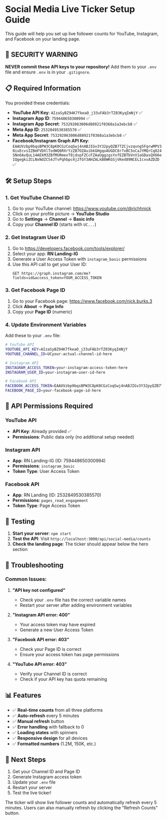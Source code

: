 # Social Media Live Ticker Setup Guide

This guide will help you set up live follower counts for YouTube, Instagram, and Facebook on your landing page.

## 🔐 **SECURITY WARNING**

**NEVER commit these API keys to your repository!** Add them to your `.env` file and ensure `.env` is in your `.gitignore`.

## 📋 **Required Information**

You provided these credentials:
- **YouTube API Key**: `AIzaSyBZ94K7fkeaO_j33uFAb3rTZ03KyqImNjY` ✅
- **Instagram App ID**: `759448650300994` ✅
- **Instagram App Secret**: `753292063006d88921f0368a1a3ebcb8` ✅
- **Meta App ID**: `2532849530385570` ✅
- **Meta App Secret**: `753292063006d88921f0368a1a3ebcb8` ✅
- **Facebook/Instagram Graph API Key**: `EAAUVzbp9bqsBPW3C8pK0CGzCoqSwj4nABJIGv3Y32pyQZB7TZCjvzqvng5FqrwMPV30ixEcvsIZBmFVDXlTodWQ6RXrYzZB7OZAuibkGHgqoAUGDC8r7xBC5oCaJYMQrCq824SNn6AvQuL14AEkM3ZBfMURmexT8jdvpFZCcFZAaUggzgsYxfEZBTbVnV1oGDasQX66eIQgegkiZCLNxNdZCS4JTvPqhbpc4j2fGY3AHZALkB8WKGSjVKed89NCELIcxvAZDZD` ✅

## 🛠 **Setup Steps**

### 1. **Get YouTube Channel ID**

1. Go to your YouTube channel: https://www.youtube.com/@richhnick
2. Click on your profile picture → **YouTube Studio**
3. Go to **Settings** → **Channel** → **Basic info**
4. Copy your **Channel ID** (starts with `UC...`)

### 2. **Get Instagram User ID**

1. Go to https://developers.facebook.com/tools/explorer/
2. Select your app: **RN Landing-IG**
3. Generate a User Access Token with `instagram_basic` permissions
4. Use this API call to get your User ID:
   ```
   GET https://graph.instagram.com/me?fields=id&access_token=YOUR_ACCESS_TOKEN
   ```

### 3. **Get Facebook Page ID**

1. Go to your Facebook page: https://www.facebook.com/nick.burks.3
2. Click **About** → **Page Info**
3. Copy your **Page ID** (numeric)

### 4. **Update Environment Variables**

Add these to your `.env` file:

```bash
# YouTube API
YOUTUBE_API_KEY=AIzaSyBZ94K7fkeaO_j33uFAb3rTZ03KyqImNjY
YOUTUBE_CHANNEL_ID=UCyour-actual-channel-id-here

# Instagram API
INSTAGRAM_ACCESS_TOKEN=your-instagram-access-token-here
INSTAGRAM_USER_ID=your-instagram-user-id-here

# Facebook API
FACEBOOK_ACCESS_TOKEN=EAAUVzbp9bqsBPW3C8pK0CGzCoqSwj4nABJIGv3Y32pyQZB7TZCjvzqvng5FqrwMPV30ixEcvsIZBmFVDXlTodWQ6RXrYzZB7OZAuibkGHgqoAUGDC8r7xBC5oCaJYMQrCq824SNn6AvQuL14AEkM3ZBfMURmexT8jdvpFZCcFZAaUggzgsYxfEZBTbVnV1oGDasQX66eIQgegkiZCLNxNdZCS4JTvPqhbpc4j2fGY3AHZALkB8WKGSjVKed89NCELIcxvAZDZD
FACEBOOK_PAGE_ID=your-facebook-page-id-here
```

## 🔧 **API Permissions Required**

### YouTube API
- **API Key**: Already provided ✅
- **Permissions**: Public data only (no additional setup needed)

### Instagram API
- **App**: RN Landing-IG (ID: 759448650300994)
- **Permissions**: `instagram_basic`
- **Token Type**: User Access Token

### Facebook API
- **App**: RN Landing (ID: 2532849530385570)
- **Permissions**: `pages_read_engagement`
- **Token Type**: Page Access Token

## 🚀 **Testing**

1. **Start your server**: `npm start`
2. **Test the API**: Visit `http://localhost:3000/api/social-media/counts`
3. **Check the landing page**: The ticker should appear below the hero section

## 🐛 **Troubleshooting**

### Common Issues:

1. **"API key not configured"**
   - Check your `.env` file has the correct variable names
   - Restart your server after adding environment variables

2. **"Instagram API error: 400"**
   - Your access token may have expired
   - Generate a new User Access Token

3. **"Facebook API error: 403"**
   - Check your Page ID is correct
   - Ensure your access token has page permissions

4. **"YouTube API error: 403"**
   - Verify your Channel ID is correct
   - Check if your API key has quota remaining

## 📊 **Features**

- ✅ **Real-time counts** from all three platforms
- ✅ **Auto-refresh** every 5 minutes
- ✅ **Manual refresh** button
- ✅ **Error handling** with fallback to 0
- ✅ **Loading states** with spinners
- ✅ **Responsive design** for all devices
- ✅ **Formatted numbers** (1.2M, 150K, etc.)

## 🔄 **Next Steps**

1. Get your Channel ID and Page ID
2. Generate Instagram access token
3. Update your `.env` file
4. Restart your server
5. Test the live ticker!

The ticker will show live follower counts and automatically refresh every 5 minutes. Users can also manually refresh by clicking the "Refresh Counts" button.
